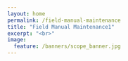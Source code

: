 ```yaml
---
layout: home
permalink: /field-manual-maintenance
title: "Field Manual Maintenance1"
excerpt: "<br>"
image:
  feature: /banners/scope_banner.jpg
---
```


